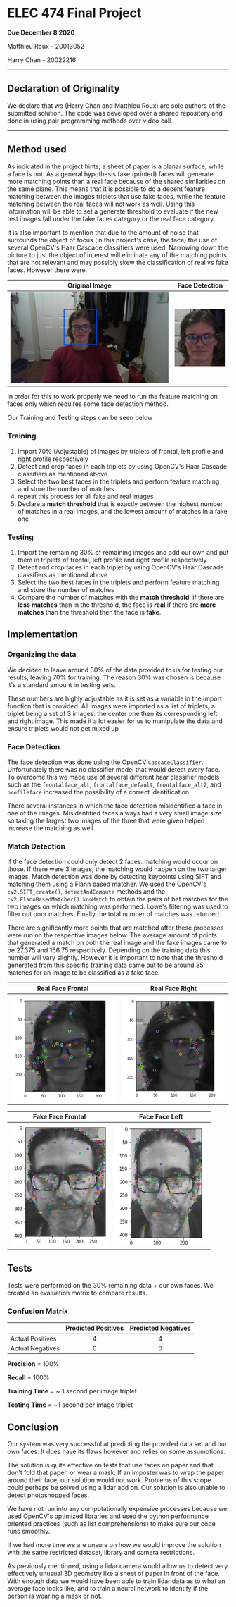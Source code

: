 <style>
table {
    width:100%;
}
</style>

# ELEC 474 Final Project
**Due December 8 2020**

Matthieu Roux - 20013052

Harry Chan - 20022216

--- 

## Declaration of Originality

We declare that we (Harry Chan and Matthieu Roux) are sole authors of the submitted solution. The code was developed over a shared repository and done in using pair programming methods over video call.

---

## Method used

As indicated in the project hints, a sheet of paper is a planar surface, while a face is not. As a general hypothesis fake (printed) faces will generate more matching points than a real face because of the shared similarities on the same plane. This means that it is possible to do a decent feature matching between the images triplets that use fake faces, while the feature matching between the real faces will not work as well. Using this information will be able to set a generate threshold to evaluate if the new test images fall under the fake faces category or the real face category.

It is also important to mention that due to the amount of noise that surrounds the object of focus (in this project's case, the face) the use of several OpenCV's Haar Cascade classifiers were used. Narrowing down the picture to just the object of interest will eliminate any of the matching points that are not relevant and may possibly skew the classification of real vs fake faces. However there were.


| Original Image                                | Face Detection                              |
| --------------------------------------------- | ------------------------------------------- |
| ![Original Image](./assets/real_original.png) | ![Cropped Image](./assets/real_cropped.png) |

In order for this to work properly we need to run the feature matching on faces only which requires some face detection method.

Our Training and Testing steps can be seen below

### Training

1. Import 70% (Adjustable) of images by triplets of frontal, left profile and right profile respectively
2. Detect and crop faces in each triplets by using OpenCV's Haar Cascade classifiers as mentioned above
3. Select the two best faces in the triplets and perform feature matching and store the number of matches
4. repeat this process for all fake and real images
5. Declare a **match threshold** that is exactly between the highest number of matches in a real images, and the lowest amount of matches in a fake one

### Testing
1. Import the remaining 30% of remaining images and add our own and put them in triplets of frontal, left profile and right profile respectively
2. Detect and crop faces in each triplet by using OpenCV's Haar Cascade classifiers as mentioned above
3. Select the two best faces in the triplets and perform feature matching and store the number of matches
4. Compare the number of matches with the **match threshold**: if there are **less matches** than in the threshold, the face is **real** if there are **more matches** than the threshold then the face is **fake**.

## Implementation

### Organizing the data

We decided to leave around 30% of the data provided to us for testing our results, leaving 70% for training. The reason 30% was chosen is because it's a standard amount in testing sets. 

These numbers are highly adjustable as it is set as a variable in the import function that is provided. All images were imported as a list of triplets, a triplet being a set of 3 images: the center one then its corresponding left and right image. This made it a lot easier for us to manipulate the data and ensure triplets would not get mixed up

### Face Detection

The face detection was done using the OpenCV `CascadeClassifier`. Unfortunately there was no classifier model that would detect every face. To overcome this we made use of several different haar classifier models such as the `frontalface_alt`, `frontalface_default`, `frontalface_alt2`, and `profileface` increased the possibility of a correct identification. 

There several instances in which the face detection misidentified a face in one of the images.
Misidentified faces always had a very small image size so taking the largest two images of the three that were given helped increase the matching as well.

### Match Detection

If the face detection could only detect 2 faces. matching would occur on those. If there were 3 images, the matching would happen on the two larger images.
Match detection was done by detecting keypoints using SIFT and matching them using a Flann based matcher. We used the OpenCV's `cv2.SIFT_create()`, `detectAndCompute` methods and the `cv2.FlannBasedMatcher().knnMatch` to obtain the pairs of bet matches for the two images on which matching was performed. Lowe's filtering was used to filter out poor matches. Finally the total number of matches was returned.

There are significantly more points that are matched after these processes were run on the respective images below. The average amount of points that generated a match on both the real image and the fake images came to be 27.375 and 166.75 respectively. Depending on the training data this number will vary slightly. However it is important to note that the threshold generated from this specific training data came out to be around 85 matches for an image to be classified as a fake face.


|              Real Face Frontal               |               Real Face Right               |
| :------------------------------------------: | :-----------------------------------------: |
| ![Original Image](./assets/real_points2.png) | ![Cropped Image](./assets/real_points1.png) |

|              Fake Face Frontal               |               Face Face Left                |
| :------------------------------------------: | :-----------------------------------------: |
| ![Original Image](./assets/fake_points2.png) | ![Cropped Image](./assets/fake_points1.png) |

## Tests

Tests were performed on the 30% remaining data + our own faces. We created an evaluation matrix to compare results.

### Confusion Matrix

|                  | Predicted Positives | Predicted Negatives |
| :--------------- | :-----------------: | :-----------------: |
| Actual Positives |          4          |          4          |
| Actual Negatives |          0          |          0          |

**Precision** = 100%

**Recall** = 100%

**Training Time** = ~ 1 second per image triplet

**Testing Time** = ~1 second per image triplet

## Conclusion

Our system was very successful at predicting the provided data set and our own faces. It does have its flaws however and relies on some assumptions.

The solution is quite effective on tests that use faces on paper and that don't fold that paper, or wear a mask. If an imposter was to wrap the paper around their face, our solution would not work. Problems of this scope could perhaps be solved using a lidar add on.
Our solution is also unable to detect photoshopped faces.

We have not run into any computationally expensive processes because we used OpenCV's optimized libraries and used the python performance oriented practices (such as list comprehensions) to make sure our code runs smoothly.

If we had more time we are unsure on how we would improve the solution with the same restricted dataset, library and camera restrictions.

As previously mentioned, using a lidar camera would allow us to detect very effectively unusual 3D geometry like a sheet of paper in front of the face. With enough data we would have been able to train lidar data as to what an average face looks like, and to train a neural network to identify if the person is wearing a mask or not.
